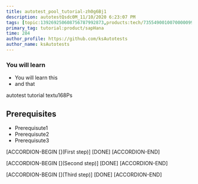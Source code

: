 ```yaml
---
title: autotest_pool_tutorial-zh0g6Bj1
description: autotestQsdc0M_11/10/2020 6:23:07 PM
tags: [topic:139269250608756787992873,products:tech/73554900100700000996,tutorial:experience/advanced]
primary_tag: tutorial:product/sapHana
time: 284
author_profile: https://github.com/ksAutotests
author_name: ksAutotests
---
```

### You will learn
- You will learn this
- and that

autotest tutorial textu168Ps

## Prerequisites
- Prerequisute1
- Prerequisute2
- Prerequisute3

[ACCORDION-BEGIN [](First step)]
[DONE]
[ACCORDION-END]

[ACCORDION-BEGIN [](Second step)]
[DONE]
[ACCORDION-END]

[ACCORDION-BEGIN [](Third step)]
[DONE]
[ACCORDION-END]

